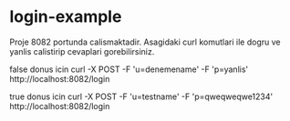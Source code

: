 # login-example

Proje 8082 portunda calismaktadir. 
Asagidaki curl komutlari ile dogru ve yanlis calistirip cevaplari gorebilirsiniz.

false donus icin curl -X POST -F 'u=denemename' -F 'p=yanlis' http://localhost:8082/login
 
true donus icin curl -X POST -F 'u=testname' -F 'p=qweqweqwe1234' http://localhost:8082/login
